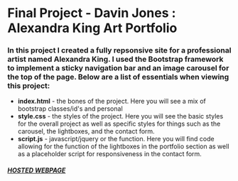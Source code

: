 # Final Project - Davin Jones : Alexandra King Art Portfolio

### In this project I created a fully repsonsive site for a professional artist named Alexandra King. I used the Bootstrap framework to implement a sticky navigation bar and an image carousel for the top of the page. Below are a list of essentials when viewing this project:
* **index.html** - the bones of the project. Here you will see a mix of bootstrap classes/id's and personal
* **style.css** - the styles of the project. Here you will see the basic styles for the overall project as well as specific styles for things such as the carousel, the lightboxes, and the contact form.
* **script.js** - javascript/jquery or the function. Here you will find code allowing for the function of the lightboxes in the portfolio section as well as a placeholder script for responsiveness in the contact form.
##### [HOSTED WEBPAGE](davinjones.github.io/Final-Project "Alexandra King")



